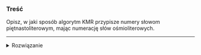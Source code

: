 ### Treść
Opisz, w jaki sposób algorytm KMR przypisze numery słowom piętnastoliterowym, mając numerację słów ośmioliterowych.

------
<details><summary>Rozwiązanie</summary>
<p>
    
